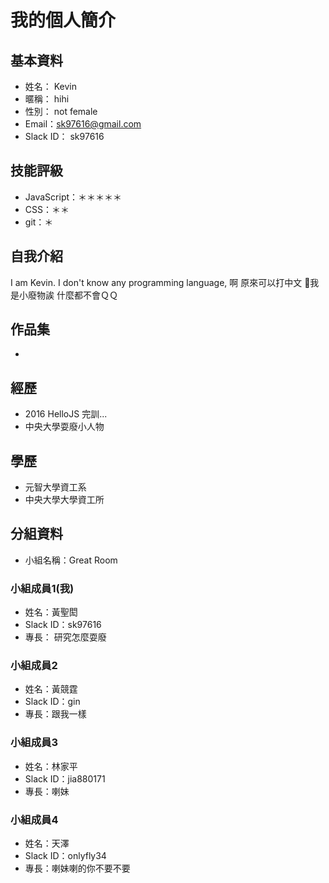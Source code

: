 # 我的個人簡介

## 基本資料
- 姓名： Kevin
- 暱稱： hihi
- 性別： not female 
- Email：sk97616@gmail.com
- Slack ID： sk97616

## 技能評級
- JavaScript：＊＊＊＊＊
- CSS：＊＊
- git：＊

## 自我介紹
I am Kevin. I don't know any programming language, 啊 原來可以打中文 
我是小廢物誒 什麼都不會ＱＱ


## 作品集
- 

## 經歷
- 2016 HelloJS 完訓...
- 中央大學耍廢小人物

## 學歷
- 元智大學資工系
- 中央大學大學資工所

## 分組資料
- 小組名稱：Great Room

### 小組成員1(我)
- 姓名：黃聖閎
- Slack ID：sk97616
- 專長： 研究怎麼耍廢

### 小組成員2
- 姓名：黃競霆
- Slack ID：gin
- 專長：跟我一樣

### 小組成員3
- 姓名：林家平
- Slack ID：jia880171
- 專長：喇妹


### 小組成員4
- 姓名：天澤
- Slack ID：onlyfly34
- 專長：喇妹喇的你不要不要
